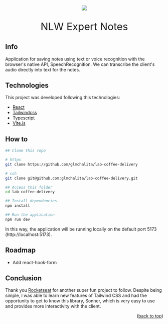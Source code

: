 <a name="readme-top"></a>

<h1 align="center">
  <img src="../media/images/nlw-expert-notes.png?raw=true">
</h1>

<p style="font-size: 32px" align="center">NLW Expert Notes</p>

## Info
Application for saving notes using text or voice recognition with the browser's native API, SpeechRecognition. We can transcribe the client's audio directly into text for the notes.

## Technologies

This project was developed following this technologies:

- [React](https://react.dev/)
- [Tailwindcss](https://tailwindcss.com/)
- [Typescript](https://www.typescriptlang.org/)
- [Vite.js](https://vitejs.dev/)

## How to

```bash
## Clone this repo

# https
git clone https://github.com/glmchalita/lab-coffee-delivery

# ssh
git clone git@github.com:glmchalita/lab-coffee-delivery.git

## Access this folder
cd lab-coffee-delivery

## Install dependencies
npm install

## Run the application
npm run dev
```

In this way, the application will be running locally on the default port 5173 (http://localhost:5173).

## Roadmap

- Add react-hook-form

## Conclusion

Thank you [Rocketseat](https://github.com/rocketseat-education) for another super fun project to follow. Despite being simple, I was able to learn new features of Tailwind CSS and had the opportunity to get to know this library, Sonner, which is very easy to use and provides more interactivity with the client.
<p align="right">(<a href="#readme-top">back to top</a>)</p>
